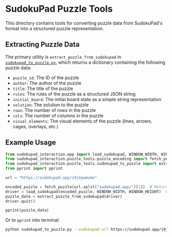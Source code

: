 # SudokuPad Puzzle Tools

This directory contains tools for converting puzzle data from SudokuPad's format into a structured puzzle representation.

## Extracting Puzzle Data

The primary utility is `extract_puzzle_from_sudokupad` in [`sudokupad_to_puzzle.py`](sudokupad_to_puzzle.py), which returns a dictionary containing the following puzzle data:
- `puzzle_id`: The ID of the puzzle
- `author`: The author of the puzzle
- `title`: The title of the puzzle
- `rules`: The rules of the puzzle as a structured JSON string
- `initial_board`: The initial board state as a simple string representation
- `solution`: The solution to the puzzle
- `rows`: The number of rows in the puzzle
- `cols`: The number of columns in the puzzle
- `visual_elements`: The visual elements of the puzzle (lines, arrows, cages, overlays, etc.)

## Example Usage

```python
from sudokupad_interaction.app import load_sudokupad, WINDOW_WIDTH, WINDOW_HEIGHT
from sudokupad_interaction.puzzle_tools.puzzle_encoding import fetch_puzzle
from sudokupad_interaction.puzzle_tools.sudokupad_to_puzzle import extract_puzzle_from_sudokupad
from pprint import pprint

url = "https://sudokupad.app/i9jmywmume"

encoded_puzzle = fetch_puzzle(url.split("sudokupad.app/")[1])  # Returns encoded puzzle
driver = load_sudokupad(encoded_puzzle, WINDOW_WIDTH, WINDOW_HEIGHT)  # Loads the puzzle in an offline browser
puzzle_data = extract_puzzle_from_sudokupad(driver)
driver.quit()

pprint(puzzle_data)
```

Or to `pprint` into terminal:
```bash
python sudokupad_to_puzzle.py --sudokupad-url https://sudokupad.app/i9jmywmume
```

